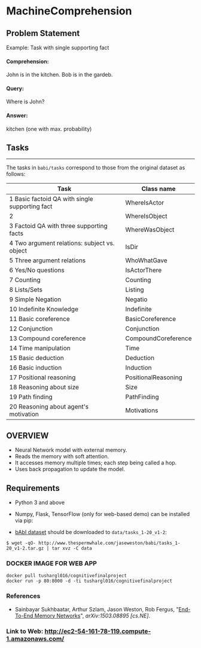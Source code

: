 # MachineComprehension

## Problem Statement

Example: Task with single supporting fact

#### Comprehension:
John is in the kitchen.
Bob is in the gardeb.

#### Query:
Where is John? 

#### Answer:
kitchen (one with max. probability)

## Tasks
-----

The tasks in ``babi/tasks`` correspond to those from the original dataset as
follows:

| Task                                             | Class name          |
|--------------------------------------------------|---------------------|
| 1  Basic factoid QA with single supporting fact  | WhereIsActor        |
| 2                                                |   WhereIsObject     |
| 3  Factoid QA with three supporting facts        | WhereWasObject      |
| 4  Two argument relations: subject vs. object    | IsDir               |
| 5  Three argument relations                      | WhoWhatGave         |
| 6  Yes/No questions                              | IsActorThere        |
| 7  Counting                                      | Counting            |
| 8  Lists/Sets                                    | Listing             |
| 9  Simple Negation                               | Negatio             |
| 10  Indefinite Knowledge                         | Indefinite          |
| 11  Basic coreference                            | BasicCoreference    |
| 12  Conjunction                                  | Conjunction         |
| 13  Compound coreference                         | CompoundCoreference |
| 14  Time manipulation                            | Time                |
| 15  Basic deduction                              | Deduction           |
| 16  Basic induction                              | Induction           |
| 17  Positional reasoning                         | PositionalReasoning |
| 18  Reasoning about size                         | Size                |
| 19  Path finding                                 | PathFinding         |
| 20  Reasoning about agent's motivation           | Motivations         |





## OVERVIEW

*	Neural Network model with external memory.
*	Reads the memory with soft attention.
*	It accesses memory multiple times; each step being called a hop.
*	Uses back propagation to update the model.


## Requirements
* Python 3 and above
* Numpy, Flask, TensorFlow (only for web-based demo) can be installed via pip:

* [bAbI dataset](http://fb.ai/babi) should be downloaded to `data/tasks_1-20_v1-2`: 

```
$ wget -qO- http://www.thespermwhale.com/jaseweston/babi/tasks_1-20_v1-2.tar.gz | tar xvz -C data
```

### DOCKER IMAGE FOR WEB APP
```
docker pull tushargl016/cognitivefinalproject
docker run -p 80:8000 -d -ti tushargl016/cognitivefinalproject
```

### References
* Sainbayar Sukhbaatar, Arthur Szlam, Jason Weston, Rob Fergus, 
  "[End-To-End Memory Networks](http://arxiv.org/abs/1503.08895)",
  *arXiv:1503.08895 [cs.NE]*.

### Link to Web: http://ec2-54-161-78-119.compute-1.amazonaws.com/



